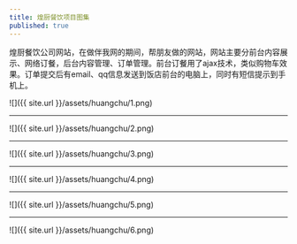 ```yaml
---
title: 煌厨餐饮项目图集
published: true
---
```


煌厨餐饮公司网站，在做伴我网的期间，帮朋友做的网站，网站主要分前台内容展示、网络订餐，后台内容管理、订单管理。前台订餐用了ajax技术，类似购物车效果。订单提交后有email、qq信息发送到饭店前台的电脑上，同时有短信提示到手机上。

![]({{ site.url }}/assets/huangchu/1.png)
* * *
![]({{ site.url }}/assets/huangchu/2.png)
* * *
![]({{ site.url }}/assets/huangchu/3.png)
* * *
![]({{ site.url }}/assets/huangchu/4.png)
* * *
![]({{ site.url }}/assets/huangchu/5.png)
* * *
![]({{ site.url }}/assets/huangchu/6.png)
